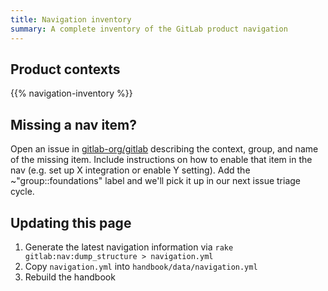 ```yaml
---
title: Navigation inventory
summary: A complete inventory of the GitLab product navigation
---
```


## Product contexts

{{% navigation-inventory %}}

## Missing a nav item?

Open an issue in [gitlab-org/gitlab](https://gitlab.com/gitlab-org/gitlab) describing the context, group, and name of the missing item. Include instructions on how to enable that item in the nav (e.g. set up X integration or enable Y setting). Add the ~"group::foundations" label and we'll pick it up in our next issue triage cycle.

## Updating this page

1. Generate the latest navigation information via `rake gitlab:nav:dump_structure > navigation.yml`
1. Copy `navigation.yml` into `handbook/data/navigation.yml`
1. Rebuild the handbook
